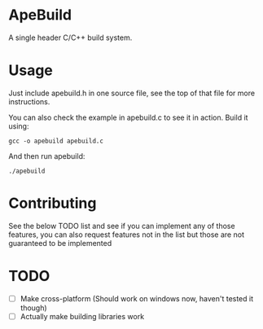 # ApeBuild

A single header C/C++ build system.

# Usage

Just include apebuild.h in one source file, see the top of that file for
more instructions.

You can also check the example in apebuild.c to see it in action. Build it using:
```
gcc -o apebuild apebuild.c
```
And then run apebuild:
```
./apebuild
```

# Contributing

See the below TODO list and see if you can implement any of those features, you
can also request features not in the list but those are not guaranteed to be
implemented

# TODO

- [ ] Make cross-platform (Should work on windows now, haven't tested it though)
- [ ] Actually make building libraries work
